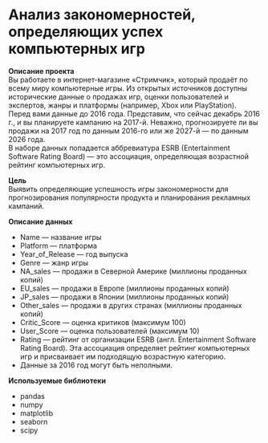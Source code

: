 # Анализ закономерностей, определяющих успех компьютерных игр
**Описание проекта**\
Вы работаете в интернет-магазине «Стримчик», который продаёт по всему миру компьютерные игры. Из открытых источников доступны исторические данные о продажах игр, оценки пользователей и экспертов, жанры и платформы (например, Xbox или PlayStation).\
Перед вами данные до 2016 года. Представим, что сейчас декабрь 2016 г., и вы планируете кампанию на 2017-й. Неважно, прогнозируете ли вы продажи на 2017 год по данным 2016-го или же 2027-й — по данным 2026 года.\
В наборе данных попадается аббревиатура ESRB (Entertainment Software Rating Board) — это ассоциация, определяющая возрастной рейтинг компьютерных игр.

**Цель**\
Выявить определяющие успешность игры закономерности для прогнозирования популярности продукта и планирования рекламных кампаний.

**Описание данных**
* Name — название игры
* Platform — платформа
* Year_of_Release — год выпуска
* Genre — жанр игры
* NA_sales — продажи в Северной Америке (миллионы проданных копий)
* EU_sales — продажи в Европе (миллионы проданных копий)
* JP_sales — продажи в Японии (миллионы проданных копий)
* Other_sales — продажи в других странах (миллионы проданных копий)
* Critic_Score — оценка критиков (максимум 100)
* User_Score — оценка пользователей (максимум 10)
* Rating — рейтинг от организации ESRB (англ. Entertainment Software Rating Board). Эта ассоциация определяет рейтинг компьютерных игр и присваивает им подходящую возрастную категорию.
* Данные за 2016 год могут быть неполными.

**Используемые библиотеки**
* pandas
* numpy
* matplotlib
* seaborn
* scipy
